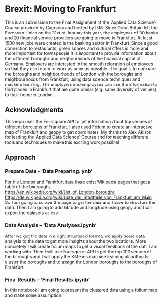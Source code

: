# Brexit: Moving to Frankfurt
This is an submission to the Final Assignment of the ‘Applied Data Science’-Course provided by Coursera and hosted by IBM.
Since Great Britain left the European Union on the 31st of January this year, the employees of 30 banks and 20 financial service providers are going to move to Frankfurt. At least 1500 new jobs were created in the banking sector in Frankfurt. Since a good connection to restaurants, green spaces and cultural offers is more and more important for townspeople it is important to provide information about the different boroughs and neighourhoods of the financial capital of Germany. Employers are interested in the smooth relocation of employees so that they can return to work as soon as possible.
 The goal is to compare the boroughs and neighbourhoods of London with the boroughs and neighbourhoods from Frankfurt, using data science techniques and machine learning. The employers and employees can use the information to find places in Frankfurt that are quite similar (e.g. same diversity of venues) to their home in London.

## Acknowledgments
This repo uses the Foursquare API to get information about top venues of different boroughs of Frankfurt.
I also used Folium to create an interactive map of Frankfurt and geopy to get coordinates.
My thanks to Alex Aklson for leading the ‘Applied Data Science’-Course and for teaching different tools and techniques to make this exciting work possible!

## Approach
### Prepare Data - ‘Data Preparing.iynb’
For the London and Frankfurt data there exist Wikipedia pages that got a table of the bouroughs.
<https://en.wikipedia.org/wiki/List_of_London_boroughs>
<https://de.wikipedia.org/wiki/Liste_der_Stadtteile_von_Frankfurt_am_Main>
So I am going to scrape the page to get the data and  I have to structure the data. Then I am going to add latitude and longitude using geopy and I will export the datasets as csv.

###  Data Analysis – ‘Data Analyses.ipynb’
After we got the data in a right structured format, we apply some data analysis to the data to get more Insights about the two locations. More concretely I will create folium maps to get a visual feedback of the data I am working with. Then I will use Foursquare API to get the top 100 venues of the boroughs and I will apply the KMeans machine learning algorithm to cluster the boroughs and to assign the London boroughs to the boroughs of Frankfurt.

### Final Results – ‘Final Results.ipynb’
In this notebook I am going to present the clustered data using a folium map and make some assumption.
